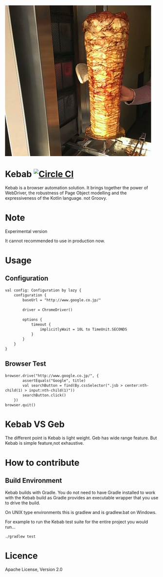![Kebab](./images/kebab.png)

# Kebab [![Circle CI](https://circleci.com/gh/yyYank/Kebab/tree/master.svg?style=shield)](https://circleci.com/gh/yyYank/Kebab/tree/master) 

Kebab is a browser automation solution. It brings together the power of WebDriver, the robustness of Page Object modelling and the expressiveness of the Kotlin language.
not Groovy.

# Note

Experimental version

It cannot recommended to use in production now.

# Usage

## Configuration

    val config: Configuration by lazy {
        configuration {
            baseUrl = "http://www.google.co.jp/"

            driver = ChromeDriver()

            options {
                timeout {
                    implicitlyWait = 10L to TimeUnit.SECONDS
                }
            }
        }
    }

## Browser Test

    browser.drive("http://www.google.co.jp/", {
            assertEquals("Google", title)
            val searchButton = find(By.cssSelector(".jsb > center:nth-child(1) > input:nth-child(1)"))
            searchButton.click()
        })
    browser.quit()


# Kebab VS Geb

The different point is Kebab is light weight.
Geb has wide range feature. But Kebab is simple feature,not exhaustive.

# How to contribute

## Build Environment

Kebab builds with Gradle. You do not need to have Gradle installed to work with the Kebab build as Gradle provides an executable wrapper that you use to drive the build.

On UNIX type environments this is gradlew and is gradlew.bat on Windows.

For example to run the Kebab test suite for the entire project you would run…

    ./gradlew test


# Licence

Apache License, Version 2.0

